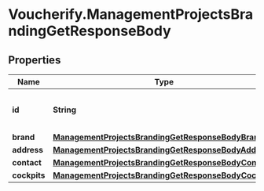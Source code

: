 # Voucherify.ManagementProjectsBrandingGetResponseBody

## Properties

Name | Type | Description | Notes
------------ | ------------- | ------------- | -------------
**id** | **String** | Unique identifier of the brand configuration. | [optional] 
**brand** | [**ManagementProjectsBrandingGetResponseBodyBrand**](ManagementProjectsBrandingGetResponseBodyBrand.md) |  | [optional] 
**address** | [**ManagementProjectsBrandingGetResponseBodyAddress**](ManagementProjectsBrandingGetResponseBodyAddress.md) |  | [optional] 
**contact** | [**ManagementProjectsBrandingGetResponseBodyContact**](ManagementProjectsBrandingGetResponseBodyContact.md) |  | [optional] 
**cockpits** | [**ManagementProjectsBrandingGetResponseBodyCockpits**](ManagementProjectsBrandingGetResponseBodyCockpits.md) |  | [optional] 


